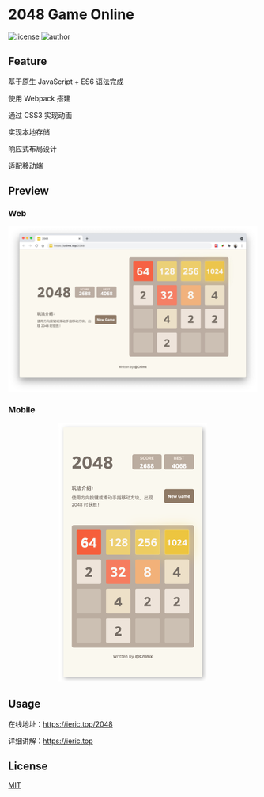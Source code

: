 # 2048 Game Online

[![license](https://img.shields.io/badge/license-MIT-blue)](./LICENSE) [![author](https://img.shields.io/badge/author-Eric-orange)](https://github.com/xxeric)

## Feature

基于原生  JavaScript + ES6 语法完成

使用 Webpack 搭建

通过 CSS3 实现动画

实现本地存储

响应式布局设计

适配移动端

## Preview

### Web

<div align=center><img src="https://raw.githubusercontent.com/xxeric/blog/master/img/204801.jpg" width="600">
</div>


### Mobile

<div align=center>
  <img src="https://raw.githubusercontent.com/xxeric/blog/master/img/204802.png" width="300">
</div>


## Usage

在线地址：https://ieric.top/2048

详细讲解：https://ieric.top

## License

[MIT](./LICENSE)
